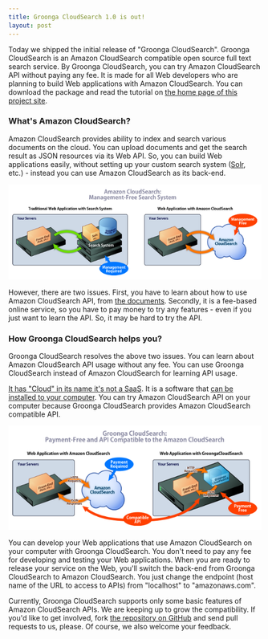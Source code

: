 ```yaml
---
title: Groonga CloudSearch 1.0 is out!
layout: post
---
```


Today we shipped the initial release of "Groonga CloudSearch". Groonga CloudSearch is an Amazon CloudSearch compatible open source full text search service. By Groonga CloudSearch, you can try Amazon CloudSearch API without paying any fee. It is made for all Web developers who are planning to build Web applications with Amazon CloudSearch. You can download the package and read the tutorial on [the home page of this project site](/).


### What's Amazon CloudSearch?

Amazon CloudSearch provides ability to index and search various documents on the cloud. You can upload documents and get the search result as JSON resources via its Web API. So, you can build Web applications easily, without setting up your custom search system ([Solr](http://lucene.apache.org/solr/), etc.) - instead you can use Amazon CloudSearch as its back-end.

<a href="/images/architecture-trad-vs-acs-large.png" rel="lightbox"><img src="/images/architecture-trad-vs-acs-small.png" alt="(Figure 1: Legacy Web Applications v.s. Web Applications with Amazon CloudSearch)" /></a>

However, there are two issues. First, you have to learn about how to use Amazon CloudSearch API, from [the documents](http://aws.amazon.com/documentation/cloudsearch/). Secondly, it is a fee-based online service, so you have to pay money to try any features - even if you just want to learn the API. So, it may be hard to try the API.

### How Groonga CloudSearch helps you?

Groonga CloudSearch resolves the above two issues. You can learn about Amazon CloudSearch API usage without any fee. You can use Groonga CloudSearch instead of Amazon CloudSearch for learning API usage.

[It has "Cloud" in its name it's not a SaaS](/docs/faq/#why-cloud-in-name). It is a software that [can be installed to your computer](/docs/install/). You can try Amazon CloudSearch API on your computer because Groonga CloudSearch provides Amazon CloudSearch compatible API.

<a href="/images/architecture-acs-vs-gcs-large.png" rel="lightbox"><img src="/images/architecture-acs-vs-gcs-small.png" alt="(Figure 2: Web Applications with Amazon CloudSearch v.s. Web Applications with Groonga CloudSearch)" /></a>

You can develop your Web applications that use Amazon CloudSearch on your computer with Groonga CloudSearch. You don't need to pay any fee for developing and testing your Web applications. When you are ready to release your service on the Web, you'll switch the back-end from Groonga CloudSearch to Amazon CloudSearch. You just change the endpoint (host name of the URL to access to APIs) from "localhost" to "amazonaws.com".

Currently, Groonga CloudSearch supports only some basic features of Amazon CloudSearch APIs. We are keeping up to grow the compatibility. If you'd like to get involved, fork [the repository on GitHub](https://github.com/groonga/gcs) and send pull requests to us, please. Of course, we also welcome your feedback.

